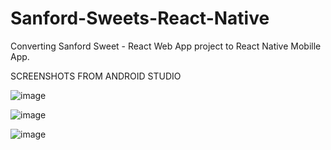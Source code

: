 # Sanford-Sweets-React-Native
Converting Sanford Sweet - React Web App project to React Native Mobille App.

SCREENSHOTS FROM ANDROID STUDIO

![image](https://github.com/hazeljpw/Sanford-Sweets-React-Native/assets/133815478/5f9da774-4a5d-4e00-bbc1-30b62b7354bb)

![image](https://github.com/hazeljpw/Sanford-Sweets-React-Native/assets/133815478/c220c122-8f51-44f6-9235-df97069e5a5c)

![image](https://github.com/hazeljpw/Sanford-Sweets-React-Native/assets/133815478/080568e3-c48c-4be1-ae82-c102c0692827)
